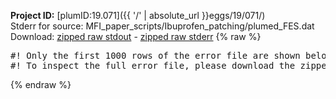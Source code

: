 **Project ID:** [plumID:19.071]({{ '/' | absolute_url }}eggs/19/071/)  
Stderr for source:  MFI_paper_scripts/Ibuprofen_patching/plumed_FES.dat   
Download: [zipped raw stdout](plumed_FES.dat.plumed_master.stdout.txt.zip) - [zipped raw stderr](plumed_FES.dat.plumed_master.stderr.txt.zip) 
{% raw %}
<pre>
#! Only the first 1000 rows of the error file are shown below
#! To inspect the full error file, please download the zipped raw stderr file above
</pre>
{% endraw %}
